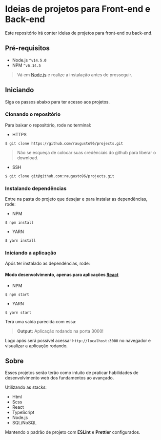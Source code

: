 # Ideias de projetos para Front-end e Back-end

Este repositório irá conter ideias de projetos para front-end ou back-end.

## Pré-requisitos

* Node.js `^v14.5.0`
* NPM `^v6.14.5`

> Vá em [Node.js](https://nodejs.org/en/) e realize a instalação antes de prosseguir.

## Iniciando

Siga os passos abaixo para ter acesso aos projetos.

### Clonando o repositório

Para baixar o repositório, rode no terminal:

* HTTPS
```
$ git clone https://github.com/raugusto96/projects.git
```
> Não se esqueça de colocar suas credênciais do github para liberar o download.

* SSH
```
$ git clone git@github.com:raugusto96/projects.git
```

### Instalando dependências
Entre na pasta do projeto que desejar e para instalar as dependências, rode:

* NPM
```
$ npm install
```
* YARN
```
$ yarn install
```

### Iniciando a aplicação

Após ter instalado as dependências, rode:

#### Modo desenvolvimento, apenas para aplicações **[React](https://react.dev)**

* NPM
```
$ npm start
```
* YARN
```
$ yarn start
```
Terá uma saída parecida com essa:
> **Output:** Aplicação rodando na porta 3000!

Logo após será possível acessar `http://localhost:3000` no navegador e visualizar a aplicação rodando.

## Sobre
Esses projetos serão terão como intuito de praticar habilidades de desenvolvimento web dos fundamentos ao avançado.

Utilizando as stacks:
* Html
* Scss
* React
* TypeScript
* Node.js
* SQL/NoSQL

Mantendo o padrão de projeto com **ESLint** e **Prettier** configurados.

